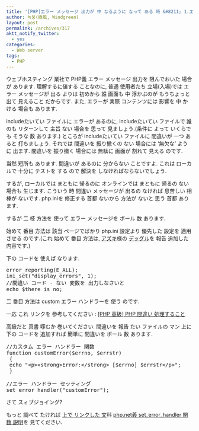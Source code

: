 ```yaml
---
title: '[PHP]エラー メッセージ 出力が 中 なるように なって ある 時 &#8211; 1.エラー 設定 強制 変換 2.カスタム エラー ハンドラー'
author: 녹풍(綠風, Windgreen)
layout: post
permalink: /archives/317
aktt_notify_twitter:
  - yes
categories:
  - Web server
tags:
  - PHP
---
```

ウェブホスティング 業社で PHP義 エラー メッセージ 出力を 阻んでおいた 場合が あります. 理解するに値する ことなのに, 普通 使用者たち 立場(入場)では エラー メッセージが 出る よりは 初めから 誰 画面も 中 浮かぶのが もうちょっと 出て 見えること だからです. また, エラーが 実際 コンテンツには 影響を 中 かける 場合も あります. 

includeたいてい ファイルに エラーが あるのに, includeたいてい ファイルで 誰 のも リターンして 主旨 ない 場合を 思って 見ましょう.(条件に よって いくらでも そうな 数 あります.) ところが includeたいてい ファイルに 間違いが 一つ あると 打ちましょう. それでは 間違いを 振り撤くの ない 場合には &#8216;無欠な&#8217; ように 出ます. 間違いを 振り撤く 場合には 無駄に 画面が 割れて 見える のです.

当然 短所も あります. 間違いが あるのに 分からない ことですよ. これは ローカルで 十分に テストを する ので 解決を しなければならないでしょう.

するが, ローカルでは まともに 帰るのに オンラインでは まともに 帰るの ない 場合も 生じます. こういう 時 間違い メッセージが 出るの なければ 息苦しい 相棒が ないです. php.iniを 修正する 首都 ないから 方法が ないと 思う 首都 あります.

するが 二 枝 方法を 使って エラー メッセージを ボール 数 あります.

始めて 番目 方法は 該当 ページでばかり php.ini 設定より 優先した 設定を 適用させる のです.(これ 始めて 番目 方法は, <a href="http://blog.azki.org/" target="_blank">アズキ</a>様の <a href="http://jptrans.naver.net/j2k_loading2.php/korean/jp.mytory.local/wp-content/temp/get_post.php?p=317#comment8765798" target="_self">デッグル</a>を 報告 追加した 内容です.)

下の コードを 使えば なります.</p> 

<pre class="brush:php">error_reporting(E_ALL); 
ini_set("display_errors", 1); 
//間違い コード - ない 変数を 出力しなさいと
echo $there_is_no;
</pre></p> 

二 番目 方法は custom エラー ハンドラーを 使う のです.

一応 これ リンクを 参考してください : <a target="_blank" href="http://sirjhswin.tistory.com/163">[PHP 高級] PHP 間違い 処理すること</a>

高級だと 真書 啄むか 巻いてください. 間違いを 報告 たい ファイルの マン 上に 下の コードを 追加すれば 簡単に 間違いを ボール 数 あります.</p> 

<pre class="brush:php">//カスタム エラー ハンドラー 関数
function customError($errno, $errstr)
 { 
 echo "&lt;p&gt;&lt;strong&gt;Error:&lt;/strong&gt; [$errno] $errstr&lt;/p&gt;";
 }

//エラー ハンドラー セッティング
set_error_handler("customError");
</pre></p> 

さて スィブジョイング?

もっと 調べて たければ <a target="_blank" href="http://sirjhswin.tistory.com/163">上で リンクした 文</a>科 <a target="_blank" href="http://php.net/manual/en/function.set-error-handler.php">php.net義 set_error_handler 関数 説明</a>を 見てください.